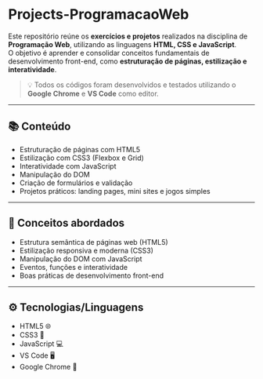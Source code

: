 # Projects-ProgramacaoWeb

Este repositório reúne os **exercícios e projetos** realizados na disciplina de **Programação Web**, utilizando as linguagens **HTML, CSS e JavaScript**.  
O objetivo é aprender e consolidar conceitos fundamentais de desenvolvimento front-end, como **estruturação de páginas, estilização e interatividade**.

> 💡 Todos os códigos foram desenvolvidos e testados utilizando o **Google Chrome** e **VS Code** como editor.

---

## 📚 Conteúdo

- Estruturação de páginas com HTML5  
- Estilização com CSS3 (Flexbox e Grid)  
- Interatividade com JavaScript  
- Manipulação do DOM  
- Criação de formulários e validação  
- Projetos práticos: landing pages, mini sites e jogos simples  

---

## 🎯 Conceitos abordados

- Estrutura semântica de páginas web (HTML5)  
- Estilização responsiva e moderna (CSS3)  
- Manipulação do DOM com JavaScript  
- Eventos, funções e interatividade  
- Boas práticas de desenvolvimento front-end  

---

## ⚙️ Tecnologias/Linguagens

- HTML5 🌐  
- CSS3 🎨  
- JavaScript 💻  
- VS Code 🖥️  
- Google Chrome 🌟  
